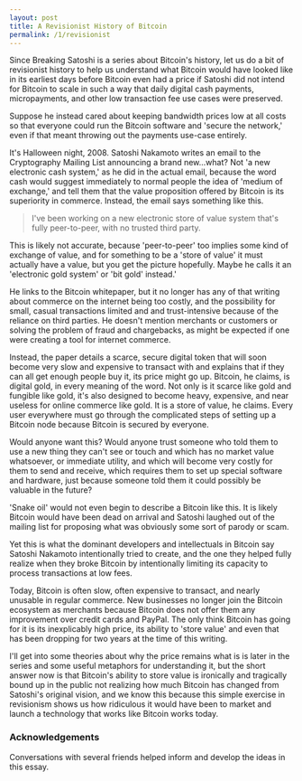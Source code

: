 ```yaml
---
layout: post
title: A Revisionist History of Bitcoin
permalink: /1/revisionist
---
```


Since Breaking Satoshi is a series about Bitcoin's history, let us do a bit of revisionist history to help us understand what Bitcoin would have looked like in its earliest days before Bitcoin even had a price if Satoshi did not intend for Bitcoin to scale in such a way that daily digital cash payments, micropayments, and other low transaction fee use cases were preserved.

Suppose he instead cared about keeping bandwidth prices low at all costs so that everyone could run the Bitcoin software and 'secure the network,' even if that meant throwing out the payments use-case entirely.

It's Halloween night, 2008. Satoshi Nakamoto writes an email to the Cryptography Mailing List announcing a brand new...what? Not 'a new electronic cash system,' as he did in the actual email, because the word cash would suggest immediately to normal people the idea of 'medium of exchange,' and tell them that the value proposition offered by Bitcoin is its superiority in commerce. Instead, the email says something like this.

> I've been working on a new electronic store of value system that's fully peer-to-peer, with no trusted third party.

This is likely not accurate, because 'peer-to-peer' too implies some kind of exchange of value, and for something to be a 'store of value' it must actually have a value, but you get the picture hopefully. Maybe he calls it an 'electronic gold system' or 'bit gold' instead.'

He links to the Bitcoin whitepaper, but it no longer has any of that writing about commerce on the internet being too costly, and the possibility for small, casual transactions limited and and trust-intensive because of the reliance on third parties. He doesn't mention merchants or customers or solving the problem of fraud and chargebacks, as might be expected if one were creating a tool for internet commerce.

Instead, the paper details a scarce, secure digital token that will soon become very slow and expensive to transact with and explains that if they can all get enough people buy it, its price might go up. Bitcoin, he claims, is digital gold, in every meaning of the word. Not only is it scarce like gold and fungible like gold, it's also designed to become heavy, expensive, and near useless for online commerce like gold. It is a store of value, he claims. Every user everywhere must go through the complicated steps of setting up a Bitcoin node because Bitcoin is secured by everyone.

Would anyone want this? Would anyone trust someone who told them to use a new thing they can't see or touch and which has no market value whatsoever, or immediate utility, and which will become very costly for them to send and receive, which requires them to set up special software and hardware, just because someone told them it could possibly be valuable in the future?

'Snake oil' would not even begin to describe a Bitcoin like this. It is likely Bitcoin would have been dead on arrival and Satoshi laughed out of the mailing list for proposing what was obviously some sort of parody or scam.

Yet this is what the dominant developers and intellectuals in Bitcoin say Satoshi Nakamoto intentionally tried to create, and the one they helped fully realize when they broke Bitcoin by intentionally limiting its capacity to process transactions at low fees.

Today, Bitcoin is often slow, often expensive to transact, and nearly unusable in regular commerce. New businesses no longer join the Bitcoin ecosystem as merchants because Bitcoin does not offer them any improvement over credit cards and PayPal. The only think Bitcoin has going for it is its inexplicably high price, its ability to 'store value' and even that has been dropping for two years at the time of this writing.

I'll get into some theories about why the price remains what is is later in the series and some useful metaphors for understanding it, but the short answer now is that Bitcoin's ability to store value is ironically and tragically bound up in the public not realizing how much Bitcoin has changed from Satoshi's original vision, and we know this because this simple exercise in revisionism shows us how ridiculous it would have been to market and launch a technology that works like Bitcoin works today.

### Acknowledgements

Conversations with several friends helped inform and develop the ideas in this essay.








